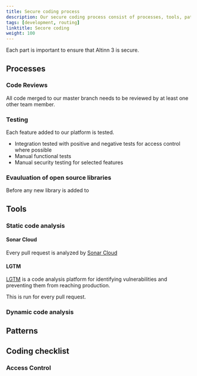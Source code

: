 ```yaml
---
title: Secure coding process
description: Our secure coding process consist of processes, tools, patterns and coding standards.
tags: [development, routing]
linktitle: Secore coding
weight: 100
---
```


Each part is important to ensure that Altinn 3 is secure.

## Processes

### Code Reviews

All code merged to our master branch needs to be reviewed by at least one other team member. 

### Testing

Each feature added to our platform is tested.

- Integration tested with positive and negative tests for access control where possible
- Manual functional tests
- Manual security testing for selected features

### Evauluation of open source libraries

Before any new library is added to

## Tools

### Static code analysis

#### Sonar Cloud

Every pull request is analyzed by [Sonar Cloud](https://www.sonarcloud.io/github)

#### LGTM

[LGTM](https://github.com/marketplace/lgtm) is a code analysis platform for identifying vulnerabilities and preventing them from reaching production.

This is run for every pull request.

### Dynamic code analysis

## Patterns

## Coding checklist

### Access Control 

  
### 